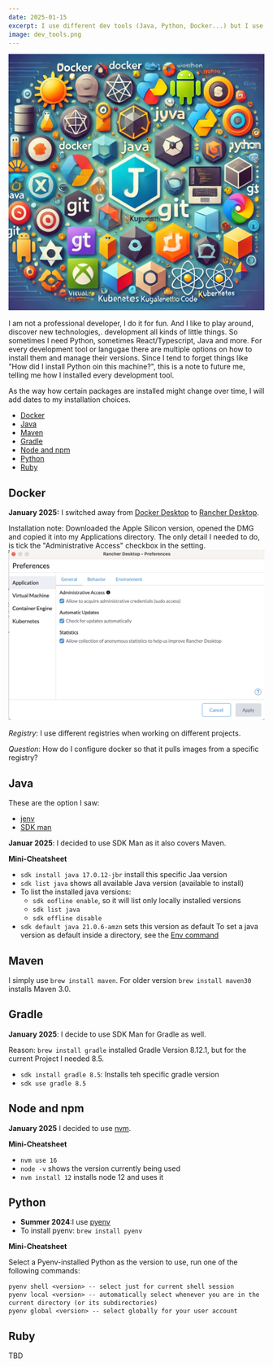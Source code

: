 ```yaml
---
date: 2025-01-15
excerpt: I use different dev tools (Java, Python, Docker...) but I use some of them only rarely. So I forget how I installed them, what version manager I used etc. So this is the note to future me to look it up.
image: dev_tools.png
---
```


![Funny pic from AI](dev_tools.png)

I am not a professional developer, I do it for fun. And I like to play around, discover new technologies,. development all kinds of little things. So sometimes I need Python, sometimes React/Typescript, Java and more. For every development tool or langugae there are multiple options on how to install them and manage their versions. Since I tend to forget things like "How did I install Python oin this machine?", this is a note to future me, telling me how I installed every development tool. 

As the way how certain packages are installed might change over time, I will add dates to my installation choices.

- [Docker](#docker)
- [Java](#java)
- [Maven](#maven)
- [Gradle](#gradle)
- [Node and npm](#node-and-npm)
- [Python](#python)
- [Ruby](#ruby)

## Docker
**January 2025:** I switched away from [Docker Desktop](https://www.docker.com/products/docker-desktop/) to [Rancher Desktop](https://rancherdesktop.io).

Installation note: Downloaded the Apple Silicon version, opened the DMG and copied it into my Applications directory. The only detail I needed to do, is tick the "Administrative Access" checkbox in the setting.
![alt text](image.png)

*Registry*: I use different registries when working on different projects. 

*Question*: How do I configure docker so that it pulls images from a specific registry?

## Java

These are the option I saw:

* [jenv](https://github.com/jenv/jenv)
* [SDK man](https://sdkman.io)

**Januar 2025**: I decided to use SDK Man as it also covers Maven. 

**Mini-Cheatsheet**

* `sdk install java 17.0.12-jbr` install this specific Jaa version
* `sdk list java` shows all available Java version (available to install)
* To list the installed java versions:
  * `sdk oofline enable`, so it will list only locally installed versions
  * `sdk list java`
  * `sdk offline disable`
* `sdk default java 21.0.6-amzn` sets this version as default
To set a java version as default inside a directory, see the [Env command](https://sdkman.io/usage/#env-command)

## Maven
I simply use `brew install maven`. For older version `brew install maven30` installs Maven 3.0.

## Gradle

**January 2025**: I decide to use SDK Man for Gradle as well.

Reason: `brew install gradle` installed Gradle Version 8.12.1, but for the current Project I needed 8.5. 

* `sdk install gradle 8.5`: Installs teh specific gradle version
* `sdk use gradle 8.5`

## Node and npm

**January 2025** I decided to use [nvm](https://github.com/nvm-sh/nvm). 

**Mini-Cheatsheet**

* `nvm use 16`
* `node -v` shows the version currently being used
* `nvm install 12` installs node 12 and uses it

## Python

* **Summer 2024**:I use [pyenv](https://github.com/pyenv/pyenv)
* To install pyenv: `brew install pyenv`

**Mini-Cheatsheet**

Select a Pyenv-installed Python as the version to use, run one of the following commands:

```shell
pyenv shell <version> -- select just for current shell session
pyenv local <version> -- automatically select whenever you are in the current directory (or its subdirectories)
pyenv global <version> -- select globally for your user account
```

## Ruby

TBD
